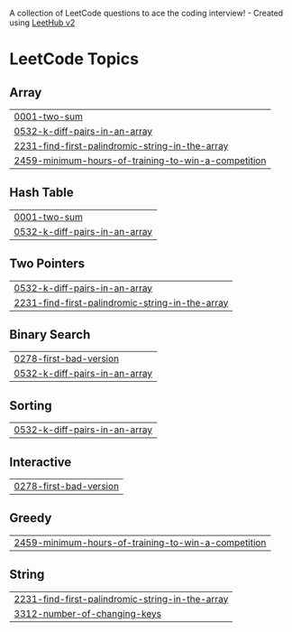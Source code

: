 A collection of LeetCode questions to ace the coding interview! - Created using [LeetHub v2](https://github.com/arunbhardwaj/LeetHub-2.0)
<!---LeetCode Topics Start-->
# LeetCode Topics
## Array
|  |
| ------- |
| [0001-two-sum](https://github.com/yoonseokham/go-leetcode/tree/master/0001-two-sum) |
| [0532-k-diff-pairs-in-an-array](https://github.com/yoonseokham/go-leetcode/tree/master/0532-k-diff-pairs-in-an-array) |
| [2231-find-first-palindromic-string-in-the-array](https://github.com/yoonseokham/go-leetcode/tree/master/2231-find-first-palindromic-string-in-the-array) |
| [2459-minimum-hours-of-training-to-win-a-competition](https://github.com/yoonseokham/go-leetcode/tree/master/2459-minimum-hours-of-training-to-win-a-competition) |
## Hash Table
|  |
| ------- |
| [0001-two-sum](https://github.com/yoonseokham/go-leetcode/tree/master/0001-two-sum) |
| [0532-k-diff-pairs-in-an-array](https://github.com/yoonseokham/go-leetcode/tree/master/0532-k-diff-pairs-in-an-array) |
## Two Pointers
|  |
| ------- |
| [0532-k-diff-pairs-in-an-array](https://github.com/yoonseokham/go-leetcode/tree/master/0532-k-diff-pairs-in-an-array) |
| [2231-find-first-palindromic-string-in-the-array](https://github.com/yoonseokham/go-leetcode/tree/master/2231-find-first-palindromic-string-in-the-array) |
## Binary Search
|  |
| ------- |
| [0278-first-bad-version](https://github.com/yoonseokham/go-leetcode/tree/master/0278-first-bad-version) |
| [0532-k-diff-pairs-in-an-array](https://github.com/yoonseokham/go-leetcode/tree/master/0532-k-diff-pairs-in-an-array) |
## Sorting
|  |
| ------- |
| [0532-k-diff-pairs-in-an-array](https://github.com/yoonseokham/go-leetcode/tree/master/0532-k-diff-pairs-in-an-array) |
## Interactive
|  |
| ------- |
| [0278-first-bad-version](https://github.com/yoonseokham/go-leetcode/tree/master/0278-first-bad-version) |
## Greedy
|  |
| ------- |
| [2459-minimum-hours-of-training-to-win-a-competition](https://github.com/yoonseokham/go-leetcode/tree/master/2459-minimum-hours-of-training-to-win-a-competition) |
## String
|  |
| ------- |
| [2231-find-first-palindromic-string-in-the-array](https://github.com/yoonseokham/go-leetcode/tree/master/2231-find-first-palindromic-string-in-the-array) |
| [3312-number-of-changing-keys](https://github.com/yoonseokham/go-leetcode/tree/master/3312-number-of-changing-keys) |
<!---LeetCode Topics End-->